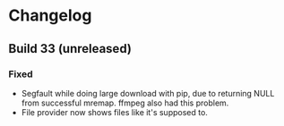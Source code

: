 # Changelog

## Build 33 (unreleased)
### Fixed
- Segfault while doing large download with pip, due to returning NULL from successful mremap. ffmpeg also had this problem.
- File provider now shows files like it's supposed to.
